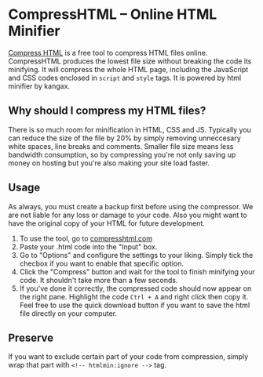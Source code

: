 # CompressHTML – Online HTML Minifier

[Compress HTML](https://compresshtml.com/) is a free tool to compress HTML files online. CompressHTML produces the lowest file size without breaking the code its minifying. It will compress the whole HTML page, including the JavaScript and CSS codes enclosed in `script` and `style` tags. It is powered by html minifier by kangax.

## Why should I compress my HTML files?
There is so much room for minification in HTML, CSS and JS. Typically you can reduce the size of the file by 20% by simply removing unneccesary white spaces, line breaks and comments. Smaller file size means less bandwidth consumption, so by compressing you're not only saving up money on hosting but you're also making your site load faster.

## Usage
As always, you must create a backup first before using the compressor. We are not liable for any loss or damage to your code. Also you might want to have the original copy of your HTML for future development.
1. To use the tool, go to [compresshtml.com](https://compresshtml.com/)
2. Paste your .html code into the "Input" box.
3. Go to "Options" and configure the settings to your liking. Simply tick the checbox if you want to enable that specific option.
4. Click the "Compress" button and wait for the tool to finish minifying your code. It shouldn't take more than a few seconds.
5. If you've done it correctly, the compressed code should now appear on the right pane. Highlight the code `Ctrl + A` and right click then copy it. Feel free to use the quick download button if you want to save the html file directly on your computer.

## Preserve
If you want to exclude certain part of your code from compression, simply wrap that part with `<!-- htmlmin:ignore -->` tag.
